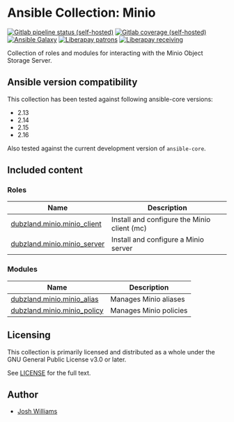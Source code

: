 # Ansible Collection: Minio
[![Gitlab pipeline status (self-hosted)](https://git.dubzland.com/dubzland/ansible-collection-minio/badges/main/pipeline.svg)](https://git.dubzland.com/dubzland/ansible-collection-minio/pipelines?scope=all&page=1&ref=main)
[![Gitlab coverage (self-hosted)](https://git.dubzland.com/dubzland/ansible-collection-minio/badges/main/coverage.svg?job=coverage)](https://git.dubzland.com/dubzland/ansible-collection-minio/pipelines?scope=all&page=1&ref=main)
[![Ansible Galaxy](https://img.shields.io/badge/dynamic/json?style=flat&label=galaxy&prefix=v&url=https://galaxy.ansible.com/api/v3/collections/dubzland/minio/&query=highest_version.version)](https://galaxy.ansible.com/ui/repo/published/dubzland/minio/)
[![Liberapay patrons](https://img.shields.io/liberapay/patrons/jdubz)](https://liberapay.com/jdubz/donate)
[![Liberapay receiving](https://img.shields.io/liberapay/receives/jdubz)](https://liberapay.com/jdubz/donate)

Collection of roles and modules for interacting with the Minio Object Storage
Server.

## Ansible version compatibility

This collection has been tested against following ansible-core versions:

- 2.13
- 2.14
- 2.15
- 2.16

Also tested against the current development version of `ansible-core`.

## Included content

### Roles
Name | Description
--- | ---
[dubzland.minio.minio_client][minio_client]|Install and configure the Minio client (mc)
[dubzland.minio.minio_server][minio_server]|Install and configure a Minio server

### Modules
Name | Description
--- | ---
[dubzland.minio.minio_alias][minio_alias]|Manages Minio aliases
[dubzland.minio.minio_policy][minio_policy]|Manages Minio policies


## Licensing

This collection is primarily licensed and distributed as a whole under the GNU General Public License v3.0 or later.

See [LICENSE](https://git.dubzland.com/dubzland/ansible-collection-minio/blob/main/LICENSE) for the full text.

## Author

* [Josh Williams](https://codingprime.com)

[minio_client]: https://docs.dubzland.io/ansible-collections/collections/dubzland/minio/minio_client_role.html
[minio_server]: https://docs.dubzland.io/ansible-collections/collections/dubzland/minio/minio_server_role.html
[minio_alias]: https://docs.dubzland.io/ansible-collections/collections/dubzland/minio/minio_alias_module.html
[minio_policy]: https://docs.dubzland.io/ansible-collections/collections/dubzland/minio/minio_policy_module.html
